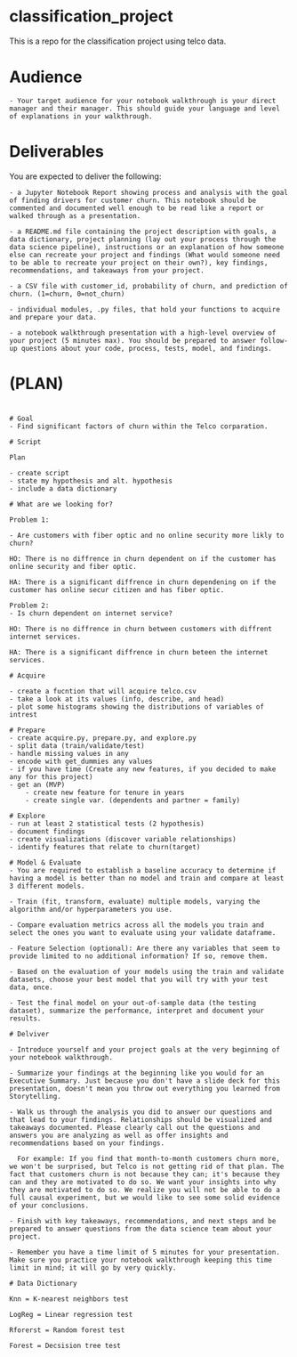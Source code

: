 # classification_project

This is a repo for the classification project using telco data.

# Audience

    - Your target audience for your notebook walkthrough is your direct manager and their manager. This should guide your language and level of explanations in your walkthrough.

# Deliverables

You are expected to deliver the following:

    - a Jupyter Notebook Report showing process and analysis with the goal of finding drivers for customer churn. This notebook should be commented and documented well enough to be read like a report or walked through as a presentation.

    - a README.md file containing the project description with goals, a data dictionary, project planning (lay out your process through the data science pipeline), instructions or an explanation of how someone else can recreate your project and findings (What would someone need to be able to recreate your project on their own?), key findings, recommendations, and takeaways from your project.

    - a CSV file with customer_id, probability of churn, and prediction of churn. (1=churn, 0=not_churn)

    - individual modules, .py files, that hold your functions to acquire and prepare your data.

    - a notebook walkthrough presentation with a high-level overview of your project (5 minutes max). You should be prepared to answer follow-up questions about your code, process, tests, model, and findings.

# (__PLAN__)
#
~~~~~~~~~~~~~~~~~~~~~~~~~~~~~~~~~~~~~~~~~~~~~~~~~~~~~~~~~~~
# Goal
- Find significant factors of churn within the Telco corparation.

# Script

Plan

- create script
- state my hypothesis and alt. hypothesis
- include a data dictionary

# What are we looking for?

Problem 1:

- Are customers with fiber optic and no online security more likly to churn?

HO: There is no diffrence in churn dependent on if the customer has online security and fiber optic.

HA: There is a significant diffrence in churn dependening on if the customer has online secur citizen and has fiber optic.

Problem 2:
- Is churn dependent on internet service?

HO: There is no diffrence in churn between customers with diffrent internet services.

HA: There is a significant diffrence in churn beteen the internet services.

# Acquire

- create a fucntion that will acquire telco.csv
- take a look at its values (info, describe, and head)
- plot some histograms showing the distributions of variables of intrest

# Prepare
- create acquire.py, prepare.py, and explore.py
- split data (train/validate/test)
- handle missing values in any
- encode with get_dummies any values
- if you have time (Create any new features, if you decided to make any for this project)
- get an (MVP)
    - create new feature for tenure in years
    - create single var. (dependents and partner = family)

# Explore
- run at least 2 statistical tests (2 hypothesis)
- document findings
- create visualizations (discover variable relationships)
- identify features that relate to churn(target)

# Model & Evaluate
- You are required to establish a baseline accuracy to determine if having a model is better than no model and train and compare at least 3 different models.

- Train (fit, transform, evaluate) multiple models, varying the algorithm and/or hyperparameters you use.

- Compare evaluation metrics across all the models you train and select the ones you want to evaluate using your validate dataframe.

- Feature Selection (optional): Are there any variables that seem to provide limited to no additional information? If so, remove them.

- Based on the evaluation of your models using the train and validate datasets, choose your best model that you will try with your test data, once.

- Test the final model on your out-of-sample data (the testing dataset), summarize the performance, interpret and document your results.

# Delviver

- Introduce yourself and your project goals at the very beginning of your notebook walkthrough.

- Summarize your findings at the beginning like you would for an Executive Summary. Just because you don't have a slide deck for this presentation, doesn't mean you throw out everything you learned from Storytelling.

- Walk us through the analysis you did to answer our questions and that lead to your findings. Relationships should be visualized and takeaways documented. Please clearly call out the questions and answers you are analyzing as well as offer insights and recommendations based on your findings.

  For example: If you find that month-to-month customers churn more, we won't be surprised, but Telco is not getting rid of that plan. The fact that customers churn is not because they can; it's because they can and they are motivated to do so. We want your insights into why they are motivated to do so. We realize you will not be able to do a full causal experiment, but we would like to see some solid evidence of your conclusions.

- Finish with key takeaways, recommendations, and next steps and be prepared to answer questions from the data science team about your project.

- Remember you have a time limit of 5 minutes for your presentation. Make sure you practice your notebook walkthrough keeping this time limit in mind; it will go by very quickly.

# Data Dictionary

Knn = K-nearest neighbors test

LogReg = Linear regression test

Rforerst = Random forest test

Forest = Decsision tree test
